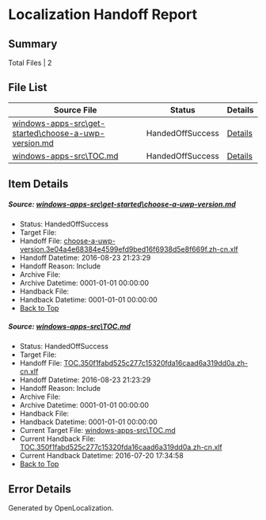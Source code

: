 # <a name='report-top'></a> Localization Handoff Report

## Summary
 Total Files | 2

## File List
 Source File | Status | Details 
 ----------- | ------ | ------- 
 [windows-apps-src\get-started\choose-a-uwp-version.md](https://github.com/Microsoft/windows-apps/blob/92752e7bbdb7e4e121dcc72d1daf645b390d1c0c/windows-apps-src/get-started/choose-a-uwp-version.md) | HandedOffSuccess | [Details](#808714e2c0b5682feac81e8024c35512c345b0a83546)
 [windows-apps-src\TOC.md](https://github.com/Microsoft/windows-apps/blob/92752e7bbdb7e4e121dcc72d1daf645b390d1c0c/windows-apps-src/TOC.md) | HandedOffSuccess | [Details](#55e06a0fab7f5998fd1a0b813f306eb1b4737ed87937)

## Item Details
##### <a name='808714e2c0b5682feac81e8024c35512c345b0a83546'></a> Source: [windows-apps-src\get-started\choose-a-uwp-version.md](https://github.com/Microsoft/windows-apps/blob/92752e7bbdb7e4e121dcc72d1daf645b390d1c0c/windows-apps-src/get-started/choose-a-uwp-version.md)
* Status: HandedOffSuccess
* Target File: 
* Handoff File: [choose-a-uwp-version.3e04a4e68384e4599efd9bed16f6938d5e8f669f.zh-cn.xlf](https://github.com/Microsoft/WDG.handoff/blob/582b921cb9de788fbe5dfabfa1136d1dc6e293b3/ol-handoff/Microsoft/windows-apps.zh-cn/master/choose-a-uwp-version.3e04a4e68384e4599efd9bed16f6938d5e8f669f.zh-cn.xlf)
* Handoff Datetime: 2016-08-23 21:23:29
* Handoff Reason: Include
* Archive File: 
* Archive Datetime: 0001-01-01 00:00:00
* Handback File: 
* Handback Datetime: 0001-01-01 00:00:00
* [Back to Top](#report-top)

##### <a name='55e06a0fab7f5998fd1a0b813f306eb1b4737ed87937'></a> Source: [windows-apps-src\TOC.md](https://github.com/Microsoft/windows-apps/blob/92752e7bbdb7e4e121dcc72d1daf645b390d1c0c/windows-apps-src/TOC.md)
* Status: HandedOffSuccess
* Target File: 
* Handoff File: [TOC.350f1fabd525c277c15320fda16caad6a319dd0a.zh-cn.xlf](https://github.com/Microsoft/WDG.handoff/blob/582b921cb9de788fbe5dfabfa1136d1dc6e293b3/ol-handoff/Microsoft/windows-apps.zh-cn/master/TOC.350f1fabd525c277c15320fda16caad6a319dd0a.zh-cn.xlf)
* Handoff Datetime: 2016-08-23 21:23:29
* Handoff Reason: Include
* Archive File: 
* Archive Datetime: 0001-01-01 00:00:00
* Handback File: 
* Handback Datetime: 0001-01-01 00:00:00
* Current Target File: [windows-apps-src\TOC.md](https://github.com/Microsoft/windows-apps.zh-cn/blob/32ed88f8e6b89946bfa394c621c09bde4565e407/windows-apps-src/TOC.md)
* Current Handback File: [TOC.350f1fabd525c277c15320fda16caad6a319dd0a.zh-cn.xlf](https://github.com/Microsoft/WDG.handback/blob/7f934e6edca1ecf88a8bb5c9968f789c84e1b237/ol-handback/Microsoft/windows-apps.zh-cn/master/TOC.350f1fabd525c277c15320fda16caad6a319dd0a.zh-cn.xlf)
* Current Handback Datetime: 2016-07-20 17:34:58
* [Back to Top](#report-top)


## Error Details

Generated by OpenLocalization.
